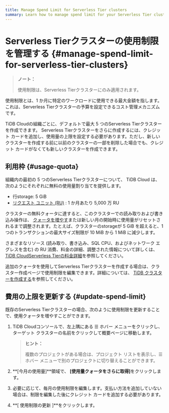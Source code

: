 ```yaml
---
title: Manage Spend Limit for Serverless Tier clusters
summary: Learn how to manage spend limit for your Serverless Tier clusters.
---
```


# Serverless Tierクラスターの使用制限を管理する {#manage-spend-limit-for-serverless-tier-clusters}

> **ノート：**
>
> 使用制限は、Serverless Tierクラスターにのみ適用されます。

使用制限とは、1 か月に特定のワークロードに使用できる最大金額を指します。これは、Serverless Tierクラスターの予算を設定できるコスト管理メカニズムです。

TiDB Cloudの組織ごとに、デフォルトで最大 5 つのServerless Tierクラスターを作成できます。 Serverless Tierクラスターをさらに作成するには、クレジット カードを追加し、使用量の上限を設定する必要があります。ただし、新しいクラスターを作成する前に以前のクラスターの一部を削除した場合でも、クレジット カードがなくても新しいクラスターを作成できます。

## 利用枠 {#usage-quota}

組織内の最初の 5 つのServerless Tierクラスターについて、 TiDB Cloud は、次のようにそれぞれに無料の使用量割り当てを提供します。

-   行storage: 5 GiB
-   [リクエスト ユニット (RU)](/tidb-cloud/tidb-cloud-glossary.md#request-unit) : 1 か月あたり 5,000 万 RU

クラスターの無料クォータに達すると、このクラスターでの読み取りおよび書き込み操作は、 [クォータを増やす](#update-spend-limit)または新しい月の開始時に使用量がリセットされるまで調整されます。たとえば、クラスターのstorageが 5 GiB を超えると、1 つのトランザクションの最大サイズ制限が 10 MiB から 1 MiB に減少します。

さまざまなリソース (読み取り、書き込み、SQL CPU、およびネットワーク エグレスを含む) の RU 消費、料金の詳細、調整された情報について詳しくは、 [TiDB CloudServerless Tierの料金詳細](https://www.pingcap.com/tidb-cloud-serverless-pricing-details)を参照してください。

追加のクォータを使用してServerless Tierクラスターを作成する場合は、クラスター作成ページで使用制限を編集できます。詳細については、 [TiDB クラスターを作成する](/tidb-cloud/create-tidb-cluster.md#step-4-create-a-tidb-cluster)を参照してください。

## 費用の上限を更新する {#update-spend-limit}

既存のServerless Tierクラスターの場合、次のように使用制限を更新することで、使用クォータを増やすことができます。

1.  TiDB Cloudコンソールで、左上隅にある ☰ ホバー メニューをクリックし、ターゲット クラスターの名前をクリックして概要ページに移動します。

    > **ヒント：**
    >
    > 複数のプロジェクトがある場合は、プロジェクト リストを表示し、☰ ホバー メニューで別のプロジェクトに切り替えることができます。

2.  **[今月の使用量]**領域で、 <strong>[使用量クォータをさらに取得]</strong>をクリックします。

3.  必要に応じて、毎月の使用制限を編集します。支払い方法を追加していない場合は、制限を編集した後にクレジット カードを追加する必要があります。

4.  **[ 使用制限の更新 ]**をクリックします。
